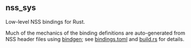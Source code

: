 ## nss_sys

Low-level NSS bindings for Rust.

Much of the mechanics of the binding definitions are auto-generated from NSS header files using
[bindgen](https://docs.rs/bindgen/); see [bindings.toml](./bindings.toml) and [build.rs](./build.rs) for details.
